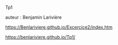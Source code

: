 Tp1

auteur : Benjamin Larivière

https://Benlariviere.github.io/Excercice2/index.htm

https://benlariviere.github.io/Tp1/
